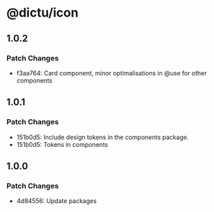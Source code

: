 # @dictu/icon

## 1.0.2

### Patch Changes

- f3aa764: Card component, minor optimalisations in @use for other components

## 1.0.1

### Patch Changes

- 151b0d5: Include design tokens in the components package.
- 151b0d5: Tokens in components

## 1.0.0

### Patch Changes

- 4d84556: Update packages
